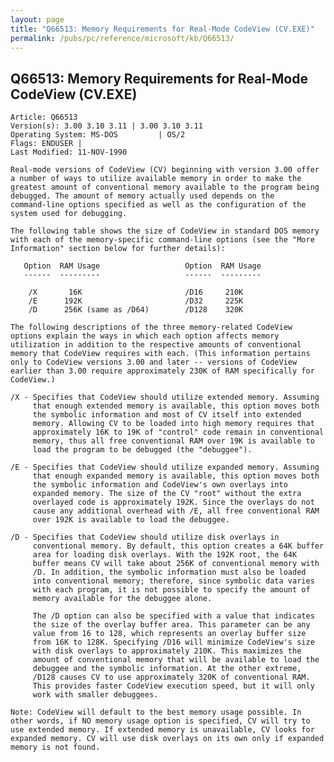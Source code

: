 ```yaml
---
layout: page
title: "Q66513: Memory Requirements for Real-Mode CodeView (CV.EXE)"
permalink: /pubs/pc/reference/microsoft/kb/Q66513/
---
```


## Q66513: Memory Requirements for Real-Mode CodeView (CV.EXE)

	Article: Q66513
	Version(s): 3.00 3.10 3.11 | 3.00 3.10 3.11
	Operating System: MS-DOS         | OS/2
	Flags: ENDUSER |
	Last Modified: 11-NOV-1990
	
	Real-mode versions of CodeView (CV) beginning with version 3.00 offer
	a number of ways to utilize available memory in order to make the
	greatest amount of conventional memory available to the program being
	debugged. The amount of memory actually used depends on the
	command-line options specified as well as the configuration of the
	system used for debugging.
	
	The following table shows the size of CodeView in standard DOS memory
	with each of the memory-specific command-line options (see the "More
	Information" section below for further details):
	
	   Option  RAM Usage                   Option  RAM Usage
	   ------  ---------                   ------  ---------
	
	    /X       16K                       /D16     210K
	    /E      192K                       /D32     225K
	    /D      256K (same as /D64)        /D128    320K
	
	The following descriptions of the three memory-related CodeView
	options explain the ways in which each option affects memory
	utilization in addition to the respective amounts of conventional
	memory that CodeView requires with each. (This information pertains
	only to CodeView versions 3.00 and later -- versions of CodeView
	earlier than 3.00 require approximately 230K of RAM specifically for
	CodeView.)
	
	/X - Specifies that CodeView should utilize extended memory. Assuming
	     that enough extended memory is available, this option moves both
	     the symbolic information and most of CV itself into extended
	     memory. Allowing CV to be loaded into high memory requires that
	     approximately 16K to 19K of "control" code remain in conventional
	     memory, thus all free conventional RAM over 19K is available to
	     load the program to be debugged (the "debuggee").
	
	/E - Specifies that CodeView should utilize expanded memory. Assuming
	     that enough expanded memory is available, this option moves both
	     the symbolic information and CodeView's own overlays into
	     expanded memory. The size of the CV "root" without the extra
	     overlayed code is approximately 192K. Since the overlays do not
	     cause any additional overhead with /E, all free conventional RAM
	     over 192K is available to load the debuggee.
	
	/D - Specifies that CodeView should utilize disk overlays in
	     conventional memory. By default, this option creates a 64K buffer
	     area for loading disk overlays. With the 192K root, the 64K
	     buffer means CV will take about 256K of conventional memory with
	     /D. In addition, the symbolic information must also be loaded
	     into conventional memory; therefore, since symbolic data varies
	     with each program, it is not possible to specify the amount of
	     memory available for the debuggee alone.
	
	     The /D option can also be specified with a value that indicates
	     the size of the overlay buffer area. This parameter can be any
	     value from 16 to 128, which represents an overlay buffer size
	     from 16K to 128K. Specifying /D16 will minimize CodeView's size
	     with disk overlays to approximately 210K. This maximizes the
	     amount of conventional memory that will be available to load the
	     debuggee and the symbolic information. At the other extreme,
	     /D128 causes CV to use approximately 320K of conventional RAM.
	     This provides faster CodeView execution speed, but it will only
	     work with smaller debuggees.
	
	Note: CodeView will default to the best memory usage possible. In
	other words, if NO memory usage option is specified, CV will try to
	use extended memory. If extended memory is unavailable, CV looks for
	expanded memory. CV will use disk overlays on its own only if expanded
	memory is not found.
